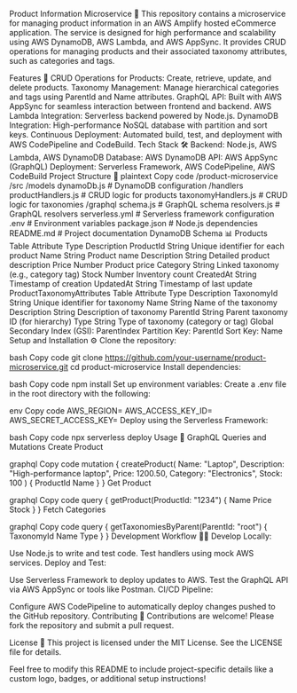 Product Information Microservice 🚀
This repository contains a microservice for managing product information in an AWS Amplify hosted eCommerce application. The service is designed for high performance and scalability using AWS DynamoDB, AWS Lambda, and AWS AppSync. It provides CRUD operations for managing products and their associated taxonomy attributes, such as categories and tags.

Features 🎯
CRUD Operations for Products:
Create, retrieve, update, and delete products.
Taxonomy Management:
Manage hierarchical categories and tags using ParentId and Name attributes.
GraphQL API:
Built with AWS AppSync for seamless interaction between frontend and backend.
AWS Lambda Integration:
Serverless backend powered by Node.js.
DynamoDB Integration:
High-performance NoSQL database with partition and sort keys.
Continuous Deployment:
Automated build, test, and deployment with AWS CodePipeline and CodeBuild.
Tech Stack 🛠️
Backend: Node.js, AWS Lambda, AWS DynamoDB
Database: AWS DynamoDB
API: AWS AppSync (GraphQL)
Deployment: Serverless Framework, AWS CodePipeline, AWS CodeBuild
Project Structure 📂
plaintext
Copy code
/product-microservice
  /src
    /models
      dynamoDb.js         # DynamoDB configuration
    /handlers
      productHandlers.js  # CRUD logic for products
      taxonomyHandlers.js # CRUD logic for taxonomies
    /graphql
      schema.js           # GraphQL schema
      resolvers.js        # GraphQL resolvers
  serverless.yml          # Serverless framework configuration
  .env                    # Environment variables
  package.json            # Node.js dependencies
  README.md               # Project documentation
DynamoDB Schema 📊
Products Table
Attribute	Type	Description
ProductId	String	Unique identifier for each product
Name	String	Product name
Description	String	Detailed product description
Price	Number	Product price
Category	String	Linked taxonomy (e.g., category tag)
Stock	Number	Inventory count
CreatedAt	String	Timestamp of creation
UpdatedAt	String	Timestamp of last update
ProductTaxonomyAttributes Table
Attribute	Type	Description
TaxonomyId	String	Unique identifier for taxonomy
Name	String	Name of the taxonomy
Description	String	Description of taxonomy
ParentId	String	Parent taxonomy ID (for hierarchy)
Type	String	Type of taxonomy (category or tag)
Global Secondary Index (GSI): ParentIndex
Partition Key: ParentId
Sort Key: Name
Setup and Installation ⚙️
Clone the repository:

bash
Copy code
git clone https://github.com/your-username/product-microservice.git
cd product-microservice
Install dependencies:

bash
Copy code
npm install
Set up environment variables: Create a .env file in the root directory with the following:

env
Copy code
AWS_REGION=<your-aws-region>
AWS_ACCESS_KEY_ID=<your-access-key-id>
AWS_SECRET_ACCESS_KEY=<your-secret-access-key>
Deploy using the Serverless Framework:

bash
Copy code
npx serverless deploy
Usage 🚀
GraphQL Queries and Mutations
Create Product

graphql
Copy code
mutation {
  createProduct(
    Name: "Laptop",
    Description: "High-performance laptop",
    Price: 1200.50,
    Category: "Electronics",
    Stock: 100
  ) {
    ProductId
    Name
  }
}
Get Product

graphql
Copy code
query {
  getProduct(ProductId: "1234") {
    Name
    Price
    Stock
  }
}
Fetch Categories

graphql
Copy code
query {
  getTaxonomiesByParent(ParentId: "root") {
    TaxonomyId
    Name
    Type
  }
}
Development Workflow 🧑‍💻
Develop Locally:

Use Node.js to write and test code.
Test handlers using mock AWS services.
Deploy and Test:

Use Serverless Framework to deploy updates to AWS.
Test the GraphQL API via AWS AppSync or tools like Postman.
CI/CD Pipeline:

Configure AWS CodePipeline to automatically deploy changes pushed to the GitHub repository.
Contributing 🤝
Contributions are welcome! Please fork the repository and submit a pull request.

License 📜
This project is licensed under the MIT License. See the LICENSE file for details.

Feel free to modify this README to include project-specific details like a custom logo, badges, or additional setup instructions!